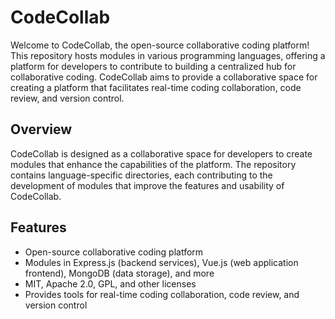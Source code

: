 # CodeCollab

Welcome to CodeCollab, the open-source collaborative coding platform! This repository hosts modules in various programming languages, offering a platform for developers to contribute to building a centralized hub for collaborative coding. CodeCollab aims to provide a collaborative space for creating a platform that facilitates real-time coding collaboration, code review, and version control.

## Overview

CodeCollab is designed as a collaborative space for developers to create modules that enhance the capabilities of the platform. The repository contains language-specific directories, each contributing to the development of modules that improve the features and usability of CodeCollab.

## Features

- Open-source collaborative coding platform
- Modules in Express.js (backend services), Vue.js (web application frontend), MongoDB (data storage), and more
- MIT, Apache 2.0, GPL, and other licenses
- Provides tools for real-time coding collaboration, code review, and version control
